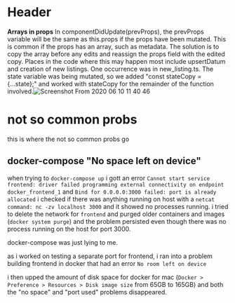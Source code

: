 <!-- TITLE: Common Problems -->
<!-- SUBTITLE: Some common problems I deal with regularly that I always seem to forget the solution to -->

# Header
**Arrays in props** In componentDidUpdate(prevProps), the prevProps variable will be the same as this.props if the props have been mutated. This is common if the props has an array, such as metadata. The solution is to copy the array before any edits and reassign the props field with the edited copy. Places in the code where this may happen most include upsertDatum and creation of new listings. One occurrence was in new_listing.ts. The state variable was being mutated, so we added "const stateCopy = {...state};" and worked with stateCopy for the remainder of the function involved.![Screenshot From 2020 06 10 11 40 46](/uploads/screenshot-from-2020-06-10-11-40-46.png "Screenshot From 2020 06 10 11 40 46")

# not so common probs
this is where the not so common probs go

## docker-compose "No space left on device"
when trying to `docker-compose up` i gott an error `Cannot start service frontend: driver failed programming external connectivity on endpoint docker_frontend_1` and `Bind for 0.0.0.0:3000 failed: port is already allocated`
i checked if there was anything running on host with a `netcat command: nc -zv localhost 3000`  and it showed no processes running.
i tried to delete the network for `frontend` and purged older containers and images (`docker system purge`) and the problem persisted even though there was no process running on the host for port 3000.

docker-compose was just lying to me.

as i worked on testing a separate port for frontend, i ran into a problem building frontend in docker that had an error `No room left on device`

i then upped the amount of disk space for docker for mac (`Docker > Preference > Resources > Disk image size` from 65GB to 165GB) and both the "no space" and "port used" problems disappeared.